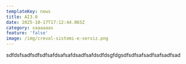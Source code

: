 ```yaml
---
templateKey: news
title: AI3.0
date: 2025-10-17T17:12:44.065Z
category: saaaaaas
feature: 'false'
image: /img/creval-sistemi-e-serviz.png
---
```

s﻿dfdsfsadfsdfsdfsafdsafsafdsadfsafdsdfdsgfdgsdfsdfsafsadfsafsadfsad
